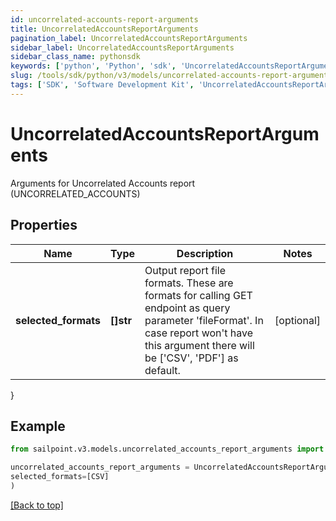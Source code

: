 ```yaml
---
id: uncorrelated-accounts-report-arguments
title: UncorrelatedAccountsReportArguments
pagination_label: UncorrelatedAccountsReportArguments
sidebar_label: UncorrelatedAccountsReportArguments
sidebar_class_name: pythonsdk
keywords: ['python', 'Python', 'sdk', 'UncorrelatedAccountsReportArguments', 'UncorrelatedAccountsReportArguments'] 
slug: /tools/sdk/python/v3/models/uncorrelated-accounts-report-arguments
tags: ['SDK', 'Software Development Kit', 'UncorrelatedAccountsReportArguments', 'UncorrelatedAccountsReportArguments']
---
```


# UncorrelatedAccountsReportArguments

Arguments for Uncorrelated Accounts report (UNCORRELATED_ACCOUNTS)

## Properties

Name | Type | Description | Notes
------------ | ------------- | ------------- | -------------
**selected_formats** | **[]str** | Output report file formats. These are formats for calling GET endpoint as query parameter 'fileFormat'.  In case report won't have this argument there will be ['CSV', 'PDF'] as default. | [optional] 
}

## Example

```python
from sailpoint.v3.models.uncorrelated_accounts_report_arguments import UncorrelatedAccountsReportArguments

uncorrelated_accounts_report_arguments = UncorrelatedAccountsReportArguments(
selected_formats=[CSV]
)

```
[[Back to top]](#) 

